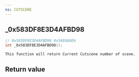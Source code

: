 ```yaml
---
ns: CUTSCENE
---
```

## _0x583DF8E3D4AFBD98

```c
// 0x583DF8E3D4AFBD98 0x5AE68AE6
int _0x583DF8E3D4AFBD98();
```

```
This function will return Current Cutscene number of scene.
```


## Return value

